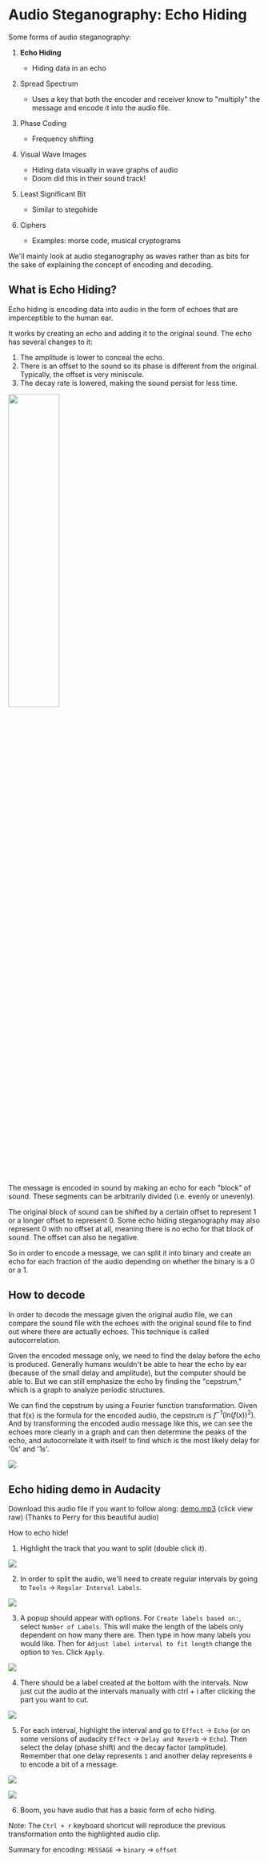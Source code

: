 # Audio Steganography: Echo Hiding

Some forms of audio steganography:
1. <b>Echo Hiding</b>
    - Hiding data in an echo

2. Spread Spectrum
    - Uses a key that both the encoder and receiver know to "multiply" the message and encode it into the audio file.

3. Phase Coding
    - Frequency shifting

4. Visual Wave Images
    - Hiding data visually in wave graphs of audio
    - Doom did this in their sound track!

5. Least Significant Bit
    - Similar to stegohide

6. Ciphers
    - Examples: morse code, musical cryptograms

We'll mainly look at audio steganography as waves rather than as bits for the sake of explaining the concept of encoding and decoding.

## What is Echo Hiding?

Echo hiding is encoding data into audio in the form of echoes that are imperceptible to the human ear.

It works by creating an echo and adding it to the original sound.
The echo has several changes to it:
1. The amplitude is lower to conceal the echo.
2. There is an offset to the sound so its phase is different from the original. Typically, the offset is very miniscule.
3. The decay rate is lowered, making the sound persist for less time.

<img src="Images/EchoHidingExplanation.png" width="45%" height=40%> </img>

The message is encoded in sound by making an echo for each "block" of sound. These segments can be arbitrarily divided (i.e. evenly or unevenly).

The original block of sound can be shifted by a certain offset to represent 1 or a longer offset to represent 0. Some echo hiding steganography may also represent 0 with no offset at all, meaning there is no echo for that block of sound. The offset can also be negative.


So in order to encode a message, we can split it into binary and create an echo for each fraction of the audio depending on whether the binary is a 0 or a 1.


## How to decode
In order to decode the message given the original audio file, we can compare the sound file with the echoes with the original sound file to find out where there are actually echoes. This technique is called autocorrelation.

Given the encoded message only, we need to find the delay before the echo is produced. Generally humans wouldn't be able to hear the echo by ear (because of the small delay and amplitude), but the computer should be able to. But we can still emphasize the echo by finding the "cepstrum," which is a graph to analyze periodic structures.

We can find the cepstrum by using a Fourier function transformation. Given that f(x) is the formula for the encoded audio, the cepstrum is $f^{-1}(ln(f(x))^{2})$. And by transforming the encoded audio message like this, we can see the echoes more clearly in a graph and can then determine the peaks of the echo, and autocorrelate it with itself to find which is the most likely delay for '0s' and '1s'.



<img src = "Images/Cepstrum.png"> </img>

## Echo hiding demo in Audacity

Download this audio file if you want to follow along: [demo.mp3](./Audio/demo.mp3) (click view raw)
(Thanks to Perry for this beautiful audio)

How to echo hide!
1. Highlight the track that you want to split (double click it).

<img src = "Images/highlight.jpg"> </img>

2. In order to split the audio, we'll need to create regular intervals by going to `Tools` -> `Regular Interval Labels`.

<img src = "Images/intervals.jpg"> </img>

3. A popup should appear with options. For `Create labels based on:`, select `Number of Labels`. This will make the length of the labels only dependent on how many there are. Then type in how many labels you would like. Then for `Adjust label interval to fit length` change the option to `Yes`. Click `Apply`.

<img src = "Images/intervalwindow.jpg"> </img>

4. There should be a label created at the bottom with the intervals. Now just cut the audio at the intervals manually with ctrl + i after clicking the part you want to cut.

<img src = "Images/cut.jpg"> </img>

5. For each interval, highlight the interval and go to `Effect` -> `Echo` (or on some versions of audacity `Effect` -> `Delay and Reverb` -> `Echo`). Then select the delay (phase shift) and the decay factor (amplitude). Remember that one delay represents `1` and another delay represents `0` to encode a bit of a message.

<img src = "Images/effect.jpg"> </img>

<img src = "Images/effect2.jpg"> </img>

6. Boom, you have audio that has a basic form of echo hiding.

Note: The `Ctrl + r` keyboard shortcut will reproduce the previous transformation onto the highlighted audio clip.

Summary for encoding: `MESSAGE` -> `binary` -> `offset`